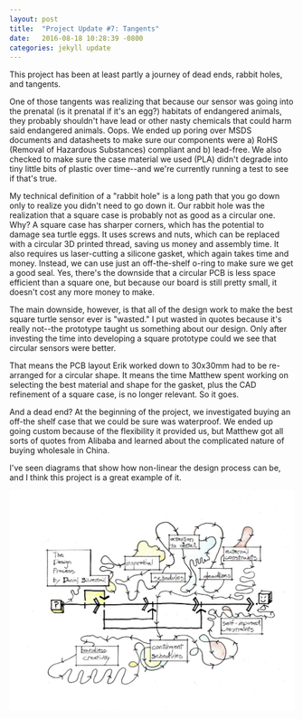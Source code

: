 ```yaml
---
layout: post
title:  "Project Update #7: Tangents"
date:   2016-08-18 10:28:39 -0800
categories: jekyll update
---
```

This project has been at least partly a journey of dead ends, rabbit holes, and tangents. 

One of those tangents was realizing that because our sensor was going into the prenatal (is it prenatal if it's an egg?) habitats of endangered animals, they probably shouldn't have lead or other nasty chemicals that could harm said endangered animals. Oops. We ended up poring over MSDS documents and datasheets to make sure our components were a) RoHS (Removal of Hazardous Substances) compliant and b) lead-free. We also checked to make sure the case material we used (PLA) didn't degrade into tiny little bits of plastic over time--and we're currently running a test to see if that's true. 

My technical definition of a "rabbit hole" is a long path that you go down only to realize you didn't need to go down it. Our rabbit hole was the realization that a square case is probably not as good as a circular one. Why? A square case has sharper corners, which has the potential to damage sea turtle eggs. It uses screws and nuts, which can be replaced with a circular 3D printed thread, saving us money and assembly time. It also requires us laser-cutting a silicone gasket, which again takes time and money. Instead, we can use just an off-the-shelf o-ring to make sure we get a good seal. Yes, there's the downside that a circular PCB is less space efficient than a square one, but because our board is still pretty small, it doesn't cost any more money to make. 

The main downside, however, is that all of the design work to make the best square turtle sensor ever is "wasted." I put wasted in quotes because it's really not--the prototype taught us something about our design. Only after investing the time into developing a square prototype could we see that circular sensors were better.

That means the PCB layout Erik worked down to 30x30mm had to be re-arranged for a circular shape. It means the time Matthew spent working on selecting the best material and shape for the gasket, plus the CAD refinement of a square case, is no longer relevant. So it goes.

And a dead end? At the beginning of the project, we investigated buying an off-the shelf case that we could be sure was waterproof. We ended up going custom because of the flexibility it provided us, but Matthew got all sorts of quotes from Alibaba and learned about the complicated nature of buying wholesale in China.

I've seen diagrams that show how non-linear the design process can be, and I think this project is a great example of it. 

![The Design Process](/assets/designprocess.jpg "The Design Process")